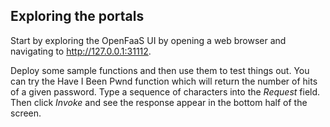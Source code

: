 ## Exploring the portals

Start by exploring the OpenFaaS UI by opening a web browser and navigating to http://127.0.0.1:31112.

Deploy some sample functions and then use them to test things out. You can try the Have I Been Pwnd function which will return the number of hits of a given password.
Type a sequence of characters into the *Request* field. Then click *Invoke* and see the response appear in the bottom half of the screen.
